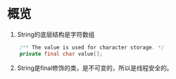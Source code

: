 # 概览

1. String的底层结构是字符数组

```java
    /** The value is used for character storage. */
    private final char value[];
```

2. String是final修饰的类，是不可变的，所以是线程安全的。